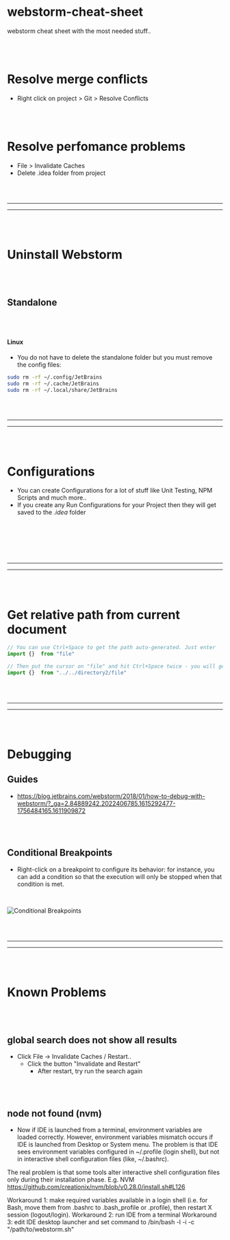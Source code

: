 # webstorm-cheat-sheet
webstorm cheat sheet with the most needed stuff..



<br><br>

# Resolve merge conflicts
- Right click on project > Git > Resolve Conflicts 


<br><br>

# Resolve perfomance problems
- File > Invalidate Caches
- Delete .idea folder from project




























<br><br>
_________________________________________________
_________________________________________________
<br><br>


# Uninstall Webstorm

<br><br>


## Standalone

<br><br>

#### Linux
- You do not have to delete the standalone folder but you must remove the config files:
```bash
sudo rm -rf ~/.config/JetBrains
sudo rm -rf ~/.cache/JetBrains
sudo rm -rf ~/.local/share/JetBrains
```
























<br><br>
_________________________________________________
_________________________________________________
<br><br>



# Configurations
- You can create Configurations for a lot of stuff like Unit Testing, NPM Scripts and much more..
- If you create any Run Configurations for your Project then they will get saved to the *.idea* folder

<br><br>





























<br><br>
_________________________________________________
_________________________________________________
<br><br>

# Get relative path from current document
```javascript
// You can use Ctrl+Space to get the path auto-generated. Just enter
import {}  from "file"

// Then put the cursor on "file" and hit Ctrl+Space twice - you will get
import {}  from "../../directory2/file"
```




































<br><br>
_________________________________________________
_________________________________________________
<br><br>

# Debugging

## Guides 
- https://blog.jetbrains.com/webstorm/2018/01/how-to-debug-with-webstorm/?_ga=2.84889242.2022406785.1615292477-1756484165.1611909872



<br><br>


## Conditional Breakpoints
- Right-click on a breakpoint to configure its behavior: for instance, you can add a condition so that the execution will only be stopped when that condition is met.

<br>

![Conditional Breakpoints](https://www.jetbrains.com/webstorm/guide/static/263243bc708d14f99c09d16001069900/2a4de/tip.png)


































































<br><br>
_________________________________________________
_________________________________________________
<br><br>


# Known Problems

<br><br>

## global search does not show all results
- Click File -> Invalidate Caches / Restart..
  - Click the button "Invalidate and Restart"
    - After restart, try run the search again

<br><br>

## node not found (nvm)
- Now if IDE is launched from a terminal, environment variables are loaded correctly.
However, environment variables mismatch occurs if IDE is launched from Desktop or System menu. The problem is that IDE sees environment variables configured in ~/.profile (login shell), but not in interactive shell configuration files (like, ~/.bashrc).

The real problem is that some tools alter interactive shell configuration files only during their installation phase.
E.g. NVM https://github.com/creationix/nvm/blob/v0.28.0/install.sh#L126

Workaround 1: make required variables available in a login shell (i.e. for Bash, move them from .bashrc to .bash_profile or .profile), then restart X session (logout/login).
Workaround 2: run IDE from a terminal
Workaround 3: edit IDE desktop launcher and set command to /bin/bash -l -i -c  "/path/to/webstorm.sh"

